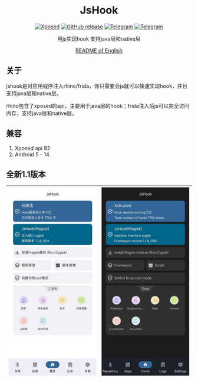 <div align="center">
<h1>JsHook</h1>

[![Xposed](https://img.shields.io/badge/-Xposed-3DDC84?style=flat&logo=Android&logoColor=white)](#)
[![GitHub release](https://img.shields.io/github/release/Xposed-Modules-Repo/me.jsonet.jshook.svg)](https://github.com/Xposed-Modules-Repo/me.jsonet.jshook/releases/latest)
[![Telegram](https://img.shields.io/static/v1?label=Telegram&message=Channel&color=0088cc)](https://t.me/jshookapp)
[![Telegram](https://img.shields.io/static/v1?label=Telegram&message=Chat&color=0088cc)](https://t.me/jshookgroup)

用js实现hook 支持java层和native层

[README of English](https://github.com/Xposed-Modules-Repo/me.jsonet.jshook/blob/main/README.en.md)
</div>

## 关于

jshook是对应用程序注入rhino/frida，你只需要会js就可以快速实现hook，并且支持java层和native层。

rhino包含了xposed的api，主要用于java层的hook；frida注入后js可以完全访问内存，支持java层和native层。

## 兼容

1. Xposed api 82
2. Android 5 - 14

## 全新1.1版本

![image](/imgs/1.png "") | ![image](/imgs/2.png "")
---|---
